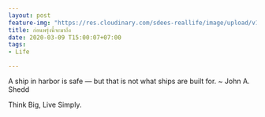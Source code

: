 ```yaml
---
layout: post
feature-img: "https://res.cloudinary.com/sdees-reallife/image/upload/v1555658919/sample_feature_img.png"
title: ก่อนพรุ่งนี้จะมาถึง
date: 2020-03-09 T15:00:07+07:00
tags:
- Life

---
```

A ship in harbor is safe — but that is not what ships are built for. ~ John A. Shedd

<i class="fa fa-child" style="color:plum"></i>

Think Big, Live Simply.
